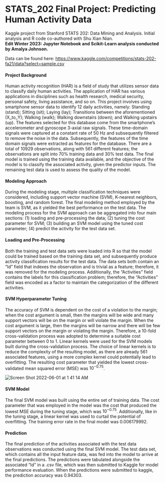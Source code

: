 # STATS_202 Final Project: Predicting Human Activity Data 
Kaggle project from Stanford STATS 202: Data Mining and Analysis. Initial analysis and R code co-authored with Shu Xian Nian. \
**Edit Winter 2023: Jupyter Notebook and Scikit-Learn analysis conducted by Amalya Johnson.**

Data can be found here: https://www.kaggle.com/competitions/stats-202-fa21/data?select=sample.csv


#### Project Background 

Human activity recognition (HAR) is a field of study that utilizes sensor data to classify daily human activities. The application of HAR has various applications in disciplines such as health research, medical security, personal safety, living assistance, and so on. This project involves using smartphone sensor data to identify 12 daily activities, namely: Standing (stand); Sitting (sit); Laying (lay); Transitions between the aforementioned (X_to_Y); Walking (walk); Walking downstairs (down); and Walking upstairs (up). 
The features selected for this database come from the smartphone’s accelerometer and gyroscope 3-axial raw signals. These time-domain signals were captured at a constant rate of 50 Hz and subsequently filtered to remove the noise in the data. Subsequently, the features of the time domain signals were extracted as features for the database. There are a total of 10929 observations, along with 561 different features; the observations are split into 70% training data and 30% test data. The final model is trained using the training data available, and the objective of the model is to classify the associated activity, given the predictor inputs. The remaining test data is used to assess the quality of the model.

#### Modeling Approach 

During the modeling stage, multiple classification techniques were considered, including support vector machine (SVM), K-nearest neighbors, boosting, and random forest. The final modeling method employed by the team is SVM, as it yielded the best performance on the test data.
The modeling process for the SVM approach can be aggregated into four main sections: (1) loading and pre-processing the data; (2) tuning the cost parameter for SVM; (3) building an SVM model using the tuned cost parameter; (4) predict the activity for the test data set.

#### Loading and Pre-Processing 

Both the training and test data sets were loaded into R so that the model could be trained based on the training data set, and subsequently produce activity classification results for the test data. The data sets both contain an “Id” field that indexes the observation and is trivial as a feature; therefore, it was removed for the modeling process. Additionally, the “Activities” field contains the labels for this classification problem; therefore, the “Activities” field was encoded as a factor to maintain the categorization of the different activities.

#### SVM Hyperparameter Tuning 
The accuracy of SVM is dependent on the cost of a violation to the margin; when the cost argument is small, then the margins will be wide and many support vectors will be on the margin or will violate the margin. When the cost argument is large, then the margins will be narrow and there will be few support vectors on the margin or violating the margin. Therefore, a 10-fold cross-validation process was adopted to determine a suitable cost parameter between 0 to 1. Linear kernels were used for the SVM models built during the cross-validation process. The choice of linear kernels is to reduce the complexity of the resulting model, as there are already 561 associated features, using a more complex kernel could potentially lead to overfitting. The resulting cost parameter that yielded the lowest cross-validated mean squared error (MSE) was $10^{-0.75}$. 

![Screen Shot 2022-06-01 at 1 41 14 AM](https://user-images.githubusercontent.com/88465999/171560420-83b31e1e-d96c-443a-80a5-91aa873ca393.png)

#### SVM Model 
The final SVM model was built using the entire set of training data. The cost parameter that was employed in the model was the cost that produced the lowest MSE during the tuning stage, which was $10^{-0.75}$. Additionally, like in the tuning stage, a linear kernel was used to curtail the potential of overfitting. The training error rate in the final model was 0.006179992.

#### Prediction 
The final prediction of the activities associated with the test data observations was conducted using the final SVM model. The test data set, which contains all the input feature data, was fed into the model to arrive at the final predictions. The predictions were tabulated alongside the associated “Id” in a .csv file, which was then submitted to Kaggle for model performance evaluation. When the predictions were submitted to kaggle, the prediction accuracy was 0.94303. 




